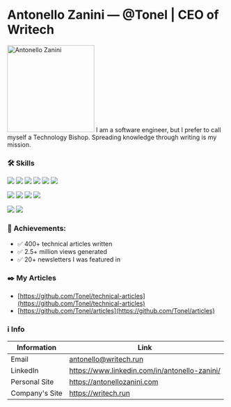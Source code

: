 # Antonello Zanini — @Tonel | CEO of Writech
<img decoding="async" loading="lazy" src="https://writech.run/wp-content/uploads/2023/09/Profile-500x500-1.jpg" alt="Antonello Zanini" width="200" height="200">
I am a software engineer, but I prefer to call myself a Technology Bishop.
Spreading knowledge through writing is my mission.

### 🛠️ Skills
![](https://img.shields.io/badge/Language-JavaScript-informational?style=flat&logo=javascript&logoColor=white&color=0366d6)
![](https://img.shields.io/badge/Language-TypeScript-informational?style=flat&logo=javascript&logoColor=white&color=0366d6)
![](https://img.shields.io/badge/Language-Java-informational?style=flat&logo=java&logoColor=white&color=0366d6)
![](https://img.shields.io/badge/Language-Kotlin-informational?style=flat&logo=kotlin&logoColor=white&color=0366d6)
![](https://img.shields.io/badge/Language-Python-informational?style=flat&logo=python&logoColor=white&color=0366d6)
![](https://img.shields.io/badge/Language-Go-informational?style=flat&logo=go&logoColor=white&color=0366d6)

![](https://img.shields.io/badge/Library-React-informational?style=flat&logo=react&logoColor=white&color=0366d6)
![](https://img.shields.io/badge/Framework-Next.js-informational?style=flat&logo=spring&logoColor=white&color=0366d6)
![](https://img.shields.io/badge/Framework-Spring_Boot-informational?style=flat&logo=spring&logoColor=white&color=0366d6)
![](https://img.shields.io/badge/Framework-Express-informational?style=flat&logo=spring&logoColor=white&color=0366d6)

![](https://img.shields.io/badge/IDE-Visual%20Studio%20Code-informational?style=flat&logo=visual-studio-code&logoColor=white&color=0366d6)
![](https://img.shields.io/badge/Editor-IntelliJ_IDEA-informational?style=flat&logo=intellij-idea&logoColor=white&color=0366d6)

### 🎯 Achievements:
- ✅ 400+ technical articles written
- ✅ 2.5+ million views generated
- ✅ 20+ newsletters I was featured in

### ✒️ My Articles
- [https://github.com/Tonel/technical-articles](https://github.com/Tonel/technical-articles)
- [https://github.com/Tonel/articles](https://github.com/Tonel/articles)

### ℹ️ Info
| Information | Link |
|-------------------|------|
| Email             | <a href="mailto:antonello@writech.run" title="antonello@writech.run">antonello@writech.run</a> |
| LinkedIn          | <a href="https://www.linkedin.com/in/antonello-zanini/" title="https://www.linkedin.com/in/antonello-zanini/" target="_blank">https://www.linkedin.com/in/antonello-zanini/</a> |
| Personal Site     | <a href="https://antonellozanini.com" title="https://antonellozanini.com" target="_blank">https://antonellozanini.com</a> |
| Company's Site    | <a href="https://writech.run" title="https://writech.run" target="_blank">https://writech.run</a> |
